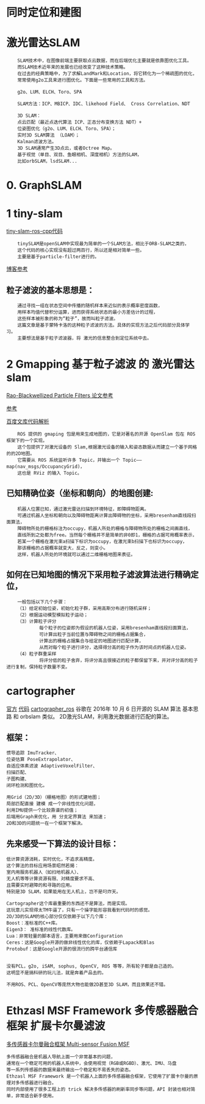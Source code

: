 # 同时定位和建图
# 激光雷达SLAM
        SLAM技术中，在图像前端主要获取点云数据，而在后端优化主要就是依靠图优化工具。
        而SLAM技术近年来的发展也已经改变了这种技术策略。
        在过去的经典策略中，为了求解LandMark和Location，将它转化为一个稀疏图的优化，
        常常使用g2o工具来进行图优化。下面是一些常用的工具和方法。

        g2o、LUM、ELCH、Toro、SPA

        SLAM方法：ICP、MBICP、IDC、likehood Field、 Cross Correlation、NDT

        3D SLAM：
        点云匹配（最近点迭代算法 ICP、正态分布变换方法 NDT）+
        位姿图优化（g2o、LUM、ELCH、Toro、SPA）；
        实时3D SLAM算法 （LOAM）；
        Kalman滤波方法。
        3D SLAM通常产生3D点云，或者Octree Map。
        基于视觉（单目、双目、鱼眼相机、深度相机）方法的SLAM，
        比如orbSLAM，lsdSLAM...
# 0. GraphSLAM


# 1  tiny-slam
[tiny-slam-ros-cpp代码](https://github.com/Ewenwan/tiny-slam-ros-cpp)

        tinySLAM是openSLAM中实现最为简单的一个SLAM方法，相比于ORB-SLAM之类的，
        这个代码的核心实现没有超过两百行，所以还是相对简单一些。
        主要是基于particle-filter进行的。
        
[博客参考](https://blog.csdn.net/lilynothing/article/details/62043583)
   
   
## 粒子滤波的基本思想是：
        通过寻找一组在状态空间中传播的随机样本来近似的表示概率密度函数，
        用样本均值代替积分运算，进而获得系统状态的最小方差估计的过程，
        这些样本被形象的称为“粒子”，故而叫粒子滤波。
        这篇文章是基于蒙特卡洛的这种粒子滤波的方法。具体的实现方法之后代码部分具体学习。 
        主要想法是基于粒子滤波器，将 激光的信息整合到定位系统中去。
        
        

# 2 Gmapping 基于粒子滤波 的 激光雷达slam
[Rao-Blackwellized Particle Filters 论文参考](https://people.eecs.berkeley.edu/~pabbeel/cs287-fa12/optreadings/GrisettiStachnissBurgard_gMapping_T-RO2006.pdf)

[参考](https://blog.csdn.net/roadseek_zw/article/details/53316177)

[百度文库代码解析](https://wenku.baidu.com/view/3a67461550e2524de4187e4d.html)

        ROS 提供的 gmaping 包是用来生成地图的，它是对著名的开源 OpenSlam 包在 ROS 框架下的一个实现。
        这个包提供了对激光设备的 Slam,根据激光设备的输入和姿态数据从而建立一个基于网格的的2D地图。
        它需要从 ROS 系统监听许多 Topic，并输出一个 Topic——map(nav_msgs/OccupancyGrid)，
        这也是 RViz 的输入 Topic。

## 已知精确位姿（坐标和朝向）的地图创建:
        机器人位置已知，通过激光雷达扫描到环境特征，即障碍物距离。
        可通过机器人坐标和朝向以及障碍物距离计算出障碍物的坐标，采用bresenham直线段扫面算法，
        障碍物所处的栅格标注为occupy，机器人所处的栅格与障碍物所处的栅格之间画直线，
        直线所到之处都为free。当然每个栅格并不是简单的非0即1，栅格的占据可用概率表示，
        若某一个栅格在激光束a扫描下标识为occupy，在激光束b扫描下也标识为occupy，
        那该栅格的占据概率就变大，反之，则变小。
        这样，机器人所处的环境就可以通过二维栅格地图来表征。

## 如何在已知地图的情况下采用粒子滤波算法进行精确定位，
        一般包括以下几个步骤：
        （1）给定初始位姿，初始化粒子群，采用高斯分布进行随机采样；
        （2）根据运动模型模拟粒子运动；
        （3）计算粒子评分
                每个粒子的位姿即为假设的机器人位姿，采用bresenham直线段扫面算法，
                可计算出粒子当前位置与障碍物之间的栅格占据集合，
                计算出的栅格占据集合与给定的地图进行匹配计算，
                从而对每个粒子进行评分，选择得分高的粒子作为该时间点的机器人位姿。
        （4）粒子群重采样
                将评分低的粒子舍弃，将评分高且很接近的粒子都保留下来，并对评分高的粒子进行复制，保持粒子数量不变。




# cartographer
[官方](https://google-cartographer-ros.readthedocs.io/en/latest/tuning.html)
[代码](https://github.com/hitcm/cartographer)
[cartographer_ros](https://github.com/Ewenwan/cartographer_ros)
    谷歌在 2016年 10 月 6 日开源的 SLAM 算法
    基本思路 和 orbslam 类似。
    2D激光SLAM，利用激光数据进行匹配的算法。
    
## 框架：
    惯导追踪 ImuTracker、
    位姿估算 PoseExtrapolator、
    自适应体素滤波 AdaptiveVoxelFilter、
    扫描匹配、
    子图构建、
    闭环检测和图优化。

    用Grid（2D/3D）（栅格地图）的形式建地图；
    局部匹配直接 建模 成一个非线性优化问题，
    利用IMU提供一个比较靠谱的初值；
    后端用Graph来优化，用 分支定界算法 来加速；
    2D和3D的问题统一在一个框架下解决。

## 先来感受一下算法的设计目标：
    低计算资源消耗，实时优化，不追求高精度。
    这个算法的目标应用场景昭然若揭：
    室内用服务机器人（如扫地机器人）、
    无人机等等计算资源有限、对精度要求不高、
    且需要实时避障的和寻路的应用。
    特别是3D SLAM，如果能用在无人机上，岂不是叼炸天。

    Cartographer这个库最重要的东西还不是算法，而是实现。
    这玩意儿实现得太TM牛逼了，只有一个操字能形容我看到代码时的感觉。
    2D/3D的SLAM的核心部分仅仅依赖于以下几个库：
    Boost：准标准的C++库。
    Eigen3： 准标准的线性代数库。
    Lua：非常轻量的脚本语言，主要用来做Configuration
    Ceres：这是Google开源的做非线性优化的库，仅依赖于Lapack和Blas
    Protobuf：这是Google开源的很流行的跨平台通信库


    没有PCL，g2o, iSAM, sophus, OpenCV, ROS 等等，所有轮子都是自己造的。
    这明显不是搞科研的玩儿法，就是奔着产品去的。

    不用ROS、PCL、OpenCV等庞然大物也能做2D甚至3D SLAM，而且效果还不错。
    
# Ethzasl MSF Framework 多传感器融合框架 扩展卡尔曼滤波
[多传感器卡尔曼融合框架 Multi-sensor Fusion MSF](http://wiki.ros.org/ethzasl_sensor_fusion/Tutorials/Introductory%20Tutorial%20for%20Multi-Sensor%20Fusion%20Framework)

    多传感器融合是机器人导航上面一个非常基本的问题，
    通常在一个稳定可用的机器人系统中，会使用视觉（RGB或RGBD）、激光、IMU、马盘
    等一系列传感器的数据来最终输出一个稳定和不易丢失的姿态。
    Ethzasl MSF Framework 是一个机器人上面的多传感器融合框架，它使用了扩展卡尔曼的原理对多传感器进行融合。
    同时内部使用了很多工程上的 trick 解决多传感器的刷新率同步等问题，API 封装也相对简单，非常适合新手使用。
